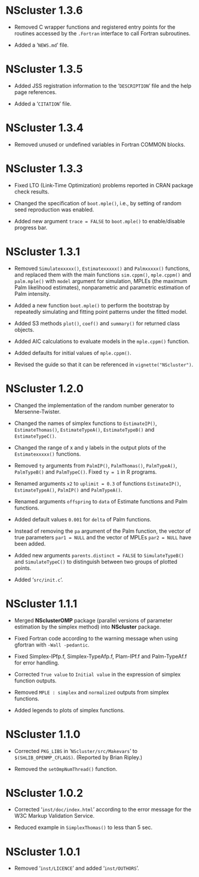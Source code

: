 # NScluster 1.3.6

* Removed C wrapper functions and registered entry points for the routines accessed by the `.Fortran` interface to call Fortran subroutines.

* Added a ‘`NEWS.md`’ file.


# NScluster 1.3.5

* Added JSS registration information to the ‘`DESCRIPTION`’ file and the help page references.

* Added a ‘`CITATION`’ file.


# NScluster 1.3.4

* Removed unused or undefined variables in Fortran COMMON blocks.


# NScluster 1.3.3

* Fixed LTO (Link-Time Optimization) problems reported in CRAN package check results.

* Changed the specification of `boot.mple()`, i.e., by setting of random seed
 reproduction was enabled.

* Added new argument `trace = FALSE` to `boot.mple()` to enable/disable progress bar.


# NScluster 1.3.1

* Removed `Simulatexxxxx()`, `Estimatexxxxx()` and `Palmxxxxx()` functions, and replaced them
 with the main functions `sim.cppm()`, `mple.cppm()` and `palm.mple()` with `model` argument for simulation, MPLEs
 (the maximum Palm likelihood estimates), nonparametric and parametric estimation of Palm intensity.

* Added a new function `boot.mple()` to perform the bootstrap by repeatedly simulating and fitting point patterns under the fitted model.

* Added S3 methods `plot()`, `coef()` and `summary()` for returned class objects.

* Added AIC calculations to evaluate models in the `mple.cppm()` function.

* Added defaults for initial values of `mple.cppm()`.

* Revised the guide so that it can be referenced in `vignette("NScluster")`.


# NScluster 1.2.0

* Changed the implementation of the random number generator to Mersenne-Twister.

* Changed the names of simplex functions to `EstimateIP()`, `EstimateThomas()`, `EstimateTypeA()`, `EstimateTypeB()` and `EstimateTypeC()`.

* Changed the range of x and y labels in the output plots of the `Estimatexxxxx()` functions.

* Removed `ty` arguments from `PalmIP()`, `PalmThomas()`, `PalmTypeA()`, `PalmTypeB()` and `PalmTypeC()`.
  Fixed `ty = 1` in R programs.

* Renamed arguments `x2` to `uplimit = 0.3` of functions `EstimateIP()`, `EstimateTypeA()`, `PalmIP()` and `PalmTypeA()`.

* Renamed arguments `offspring` to `data` of Estimate functions and Palm functions.

* Added default values `0.001` for `delta` of Palm functions.

* Instead of removing the `pa` argument of the Palm function, the vector of true parameters `par1 = NULL` and the vector of MPLEs `par2 = NULL` have been added.

* Added new arguments `parents.distinct = FALSE` to `SimulateTypeB()` and `SimulateTypeC()` 
 to distinguish between two groups of plotted points.

* Added ‘`src/init.c`‘.


# NScluster 1.1.1

* Merged **NSclusterOMP** package (parallel versions of parameter estimation by the simplex method) into **NScluster** package.

* Fixed Fortran code according to the warning message when using gfortran with `-Wall -pedantic`.

* Fixed Simplex-IPfp.f, Simplex-TypeAfp.f, Plam-IPf.f and Palm-TypeAf.f for error handling.

* Corrected `True value` to `Initial value` in the expression of simplex function outputs.

* Removed `MPLE : simplex` and `normalized` outputs from simplex functions.

* Added legends to plots of simplex functions.


# NScluster 1.1.0

* Corrected `PKG_LIBS` in ‘`NScluster/src/Makevars`’ to `$(SHLIB_OPENMP_CFLAGS)`. (Reported by Brian Ripley.)

* Removed the `setOmpNumThread()` function.


# NScluster 1.0.2

* Corrected ‘`inst/doc/index.html`’ according to the error message for the W3C Markup Validation Service.

* Reduced example in `SimplexThomas()` to less than 5 sec.


#  NScluster 1.0.1

* Removed ‘`inst/LICENCE`’ and added ‘`inst/OUTHORS`’.
